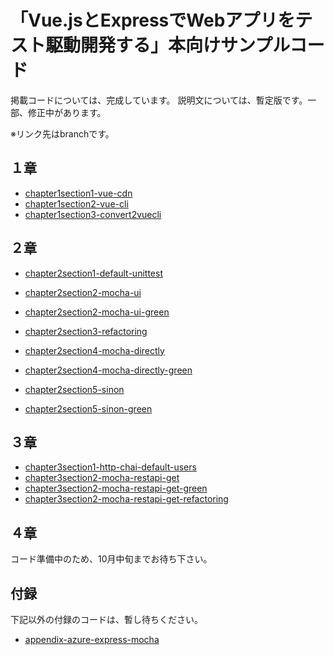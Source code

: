 # 「Vue.jsとExpressでWebアプリをテスト駆動開発する」本向けサンプルコード

掲載コードについては、完成しています。
説明文については、暫定版です。一部、修正中があります。

※リンク先はbranchです。

## １章

* [chapter1section1-vue-cdn](https://github.com/hoshimado/tbf07-sample/tree/chapter1section1-vue-cdn)
* [chapter1section2-vue-cli](https://github.com/hoshimado/tbf07-sample/tree/chapter1section2-vue-cli)
* [chapter1section3-convert2vuecli](https://github.com/hoshimado/tbf07-sample/tree/chapter1section3-convert2vuecli)

## ２章

* [chapter2section1-default-unittest](https://github.com/hoshimado/tbf07-sample/tree/chapter2section1-default-unittest)
* [chapter2section2-mocha-ui](https://github.com/hoshimado/tbf07-sample/tree/chapter2section2-mocha-ui)
* [chapter2section2-mocha-ui-green](https://github.com/hoshimado/tbf07-sample/tree/chapter2section2-mocha-ui-green)
* [chapter2section3-refactoring](https://github.com/hoshimado/tbf07-sample/tree/chapter2section3-refactoring)

* [chapter2section4-mocha-directly](https://github.com/hoshimado/tbf07-sample/tree/chapter2section4-mocha-directly)
* [chapter2section4-mocha-directly-green](https://github.com/hoshimado/tbf07-sample/tree/chapter2section4-mocha-directly-green)

* [chapter2section5-sinon](https://github.com/hoshimado/tbf07-sample/tree/chapter2section5-sinon)
* [chapter2section5-sinon-green](https://github.com/hoshimado/tbf07-sample/tree/chapter2section5-sinon-green)

## ３章

* [chapter3section1-http-chai-default-users](https://github.com/hoshimado/tbf07-sample/tree/chapter3section1-http-chai-default-users)
* [chapter3section2-mocha-restapi-get](https://github.com/hoshimado/tbf07-sample/tree/chapter3section2-mocha-restapi-get)
* [chapter3section2-mocha-restapi-get-green](https://github.com/hoshimado/tbf07-sample/tree/chapter3section2-mocha-restapi-get-green)
* [chapter3section2-mocha-restapi-get-refactoring](https://github.com/hoshimado/tbf07-sample/tree/chapter3section2-mocha-restapi-get-refactoring)

## ４章

コード準備中のため、10月中旬までお待ち下さい。

## 付録

下記以外の付録のコードは、暫し待ちください。

* [appendix-azure-express-mocha](https://github.com/hoshimado/tbf07-sample/tree/appendix-azure-express-mocha)




